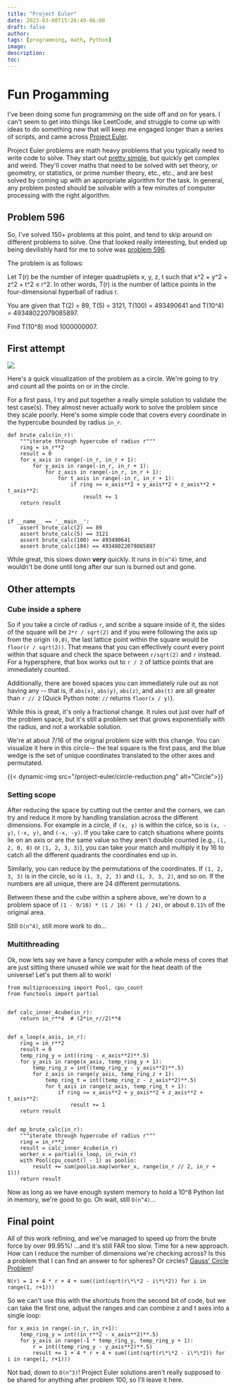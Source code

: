 ```yaml
---
title: "Project Euler"
date: 2023-03-08T15:26:49-06:00
draft: false
author:
tags: [programming, math, Python]
image:
description:
toc:
---
```


# Fun Progamming

I've been doing some fun programming on the side off and on for years.  I can't seem to get into things like LeetCode, and struggle to come up with ideas to do something new that will keep me engaged longer than a series of scripts, and came across [Project Euler](https://projecteuler.net/).

Project Euler problems are math heavy problems that you typically need to write code to solve.  They start out [pretty simple](https://projecteuler.net/problem=1), but quickly get complex and weird.  They'll cover maths that need to be solved with set theory, or geometry, or statistics, or prime number theory, etc., etc., and are best solved by coming up with an appropriate algorithm for the task.  In general, any problem posted should be solvable with a few minutes of computer processing with the right algorithm.

## Problem 596

So, I've solved 150+ problems at this point, and tend to skip around on different problems to solve.  One that looked really interesting, but ended up being devilishly hard for me to solve was [problem 596](https://projecteuler.net/problem=596).

The problem is as follows:

Let T(r) be the number of integer quadruplets x, y, z, t such that x^2 + y^2 + z^2 + t^2 ≤ r^2. In other words, T(r) is the number of lattice points in the four-dimensional hyperball of radius r.

You are given that T(2) = 89, T(5) = 3121, T(100) = 493490641 and T(10^4) = 49348022079085897.

Find T(10^8) mod 1000000007.

## First attempt

![](https://mathworld.wolfram.com/images/eps-svg/GausssCircleProblem_650.svg)

Here's a quick visualization of the problem as a circle.  We're going to try and count all the points on or in the circle.

For a first pass, I try and put together a really simple solution to validate the test case(s).  They almost never actually work to solve the problem since they scale poorly.  Here's some simple code that covers every coordinate in the hypercube bounded by radius `in_r`.

```
def brute_calc(in_r):
    """iterate through hypercube of radius r"""
    ring = in_r**2
    result = 0
    for x_axis in range(-in_r, in_r + 1):
        for y_axis in range(-in_r, in_r + 1):
            for z_axis in range(-in_r, in_r + 1):
                for t_axis in range(-in_r, in_r + 1):
                    if ring >= x_axis**2 + y_axis**2 + z_axis**2 + t_axis**2:
                        result += 1
    return result


if __name__ == '__main__':
    assert brute_calc(2) == 89
    assert brute_calc(5) == 3121
    assert brute_calc(100) == 493490641
    assert brute_calc(104) == 49348022079085897
```

While great, this slows down **very** quickly.  It runs in `O(n^4)` time, and wouldn't be done until long after our sun is burned out and gone.


## Other attempts

### Cube inside a sphere

So if you take a circle of radius `r`, and scribe a square inside of it, the sides of the square will be `2*r / sqrt(2)` and if you were following the axis up from the origin `(0,0)`, the last lattice point within the square would be `floor(r / sqrt(2))`.  That means that you can effectively count every point within that square and check the space between `r/sqrt(2)` and `r` instead.  For a hypersphere, that box works out to `r / 2` of lattice points that are immediately counted.

Additionally, there are boxed spaces you can immediately rule out as not having any -- that is, if `abs(x)`, `abs(y)`, `abs(z)`, and `abs(t)` are all greater than `r // 2` (Quick Python note: `//` returns `floor(x / y)`).

While this is great, it's only a fractional change.  It rules out just over half of the problem space, but it's still a problem set that grows exponentially with the radius, and not a workable solution.

We're at about 7/16 of the orignal problem size with this change.  You can visualize it here in this circle-- the teal square is the first pass, and the blue wedge is the set of unique coordinates translated to the other axes and permutated.

{{< dynamic-img src="/project-euler/circle-reduction.png" alt="Circle">}}

### Setting scope

After reducing the space by cutting out the center and the corners, we can try and reduce it more by handling translation across the different dimensions.  For example in a circle, if `(x, y)` is within the cirlce, so is `(x, -y)`, `(-x, y)`, and `(-x, -y)`.  If you take care to catch situations where points lie on an axis or are the same value so they aren't double counted (e.g., `(1, 2, 0, 0)` or `(1, 2, 3, 3)`), you can take your match and multiply it by 16 to catch all the different quadrants the coordinates end up in.

Similarly, you can reduce by the permutations of the coordinates.  If `(1, 2, 3, 3)` is in the circle, so is `(1, 3, 2, 3)` and `(1, 3, 3, 2)`, and so on.  If the numbers are all unique, there are 24 different permutations.

Between these and the cube within a sphere above, we're down to a problem space of `(1 - 9/16) * (1 / 16) * (1 / 24)`, or about `0.11%` of the original area.

Still `O(n^4)`, still more work to do...

### Multithreading

Ok, now lets say we have a fancy computer with a whole mess of cores that are just sitting there unused while we wait for the heat death of the universe!  Let's put them all to work!

```
from multiprocessing import Pool, cpu_count
from functools import partial


def calc_inner_4cube(in_r):
    return in_r**4  # (2*in_r//2)**4


def x_loop(x_axis, in_r):
    ring = in_r**2
    result = 0
    temp_ring_y = int((ring - x_axis**2)**.5)
    for y_axis in range(x_axis, temp_ring_y + 1):
        temp_ring_z = int((temp_ring_y - y_axis**2)**.5)
        for z_axis in range(y_axis, temp_ring_z + 1):
            temp_ring_t = int((temp_ring_z - z_axis**2)**.5)
            for t_axis in range(z_axis, temp_ring_t + 1):
                if ring >= x_axis**2 + y_axis**2 + z_axis**2 + t_axis**2:
                    result += 1
    return result


def mp_brute_calc(in_r):
    """iterate through hypercube of radius r"""
    ring = in_r**2
    result = calc_inner_4cube(in_r)
    worker_x = partial(x_loop, in_r=in_r)
    with Pool(cpu_count() - 1) as poolio:
        result += sum(poolio.map(worker_x, range(in_r // 2, in_r + 1)))
    return result
```

Now as long as we have enough system memory to hold a 10^8 Python list in memory, we're good to go.  Oh wait, still `O(n^4)`...

## Final point

All of this work refining, and we've managed to speed up from the brute force by over 99.95%!  ...and it's still FAR too slow.  Time for a new approach.  How can I reduce the number of dimensions we're checking across?  Is this a problem that I can find an answer to for spheres?  Or circles?  [Gauss' Circle Problem](https://mathworld.wolfram.com/GausssCircleProblem.html)!

```
N(r) = 1 + 4 * r + 4 + sum((int(sqrt(r\*\*2 - i\*\*2)) for i in range(1, r+1)))
```

So we can't use this with the shortcuts from the second bit of code, but we can take the first one, adjust the ranges and can combine z and t axes into a single loop:

```
for x_axis in range(-in_r, in_r+1):
    temp_ring_y = int((in_r**2 - x_axis**2)**.5)
    for y_axis in range(-1 * temp_ring_y, temp_ring_y + 1):
        r = int((temp_ring_y - y_axis**2)**.5)
        result += 1 + 4 * r + 4 + sum((int(sqrt(r\*\*2 - i\*\*2)) for i in range(1, r+1)))
```

Not bad, down to `O(n^3)`!  Project Euler solutions aren't really supposed to be shared for anything after problem 100, so I'll leave it here.